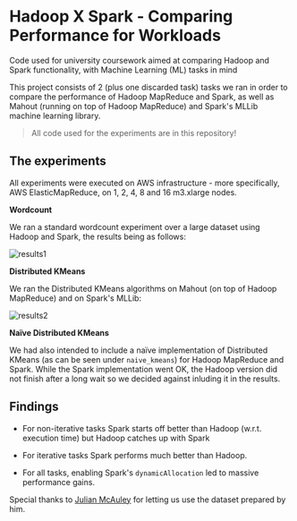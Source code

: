 # Hadoop X Spark - Comparing Performance for Workloads 
Code used for university coursework aimed at comparing Hadoop and Spark functionality, with Machine Learning (ML) tasks in mind

This project consists of 2 (plus one discarded task) tasks we ran in order to compare the performance of Hadoop MapReduce and Spark, as well as Mahout (running on top of Hadoop MapReduce) and Spark's MLLib machine learning library.

> All code used for the experiments are in this repository!

## The experiments

All experiments were executed on AWS infrastructure - more specifically, AWS ElasticMapReduce, on 1, 2, 4, 8 and 16 m3.xlarge nodes.

**Wordcount**

We ran a standard wordcount experiment over a large dataset using Hadoop and Spark, the results being as follows:

![results1](http://i.imgur.com/qvy6czI.png)

**Distributed KMeans**

We ran the Distributed KMeans algorithms on Mahout (on top of Hadoop MapReduce) and on Spark's MLLib:

![results2](http://i.imgur.com/HwTGUVh.png)

**Naïve Distributed KMeans**

We had also intended to include a naïve implementation of Distributed KMeans (as can be seen under `naive_kmeans`) for Hadoop MapReduce and Spark. While the Spark implementation went OK, the Hadoop version did not finish after a long wait so we decided against inluding it in the results.

## Findings

- For non-iterative tasks Spark starts off better than Hadoop (w.r.t. execution time) but Hadoop catches up with Spark

- For iterative tasks Spark performs much better than Hadoop.

- For all tasks, enabling Spark's `dynamicAllocation` led to massive performance gains.


Special thanks to [Julian McAuley](http://cseweb.ucsd.edu/~jmcauley/) for letting us use the dataset prepared by him.

